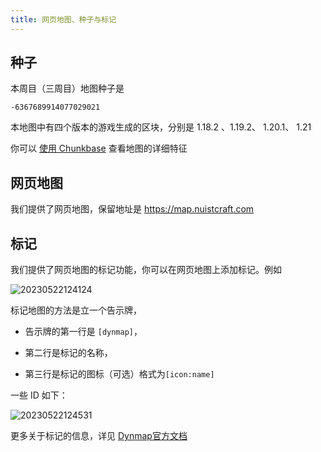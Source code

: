 ```yaml
---
title: 网页地图、种子与标记
---
```


## 种子

本周目（三周目）地图种子是

`-6367689914077029021`

本地图中有四个版本的游戏生成的区块，分别是 1.18.2 、1.19.2、 1.20.1、 1.21

你可以 [使用 Chunkbase](https://www.chunkbase.com/apps/seed-map#-6367689914077029021) 查看地图的详细特征

## 网页地图

我们提供了网页地图，保留地址是 https://map.nuistcraft.com

## 标记

我们提供了网页地图的标记功能，你可以在网页地图上添加标记。例如

![20230522124124](https://img-cdn.dustella.net/markdown/20230522124124.png)

标记地图的方法是立一个告示牌，

- 告示牌的第一行是 `[dynmap]`，

- 第二行是标记的名称，

- 第三行是标记的图标（可选）格式为`[icon:name]`

一些 ID 如下：

![20230522124531](https://img-cdn.dustella.net/markdown/20230522124531.png)

更多关于标记的信息，详见 [Dynmap官方文档](https://github.com/webbukkit/dynmap/wiki/Using-Markers#marker)
